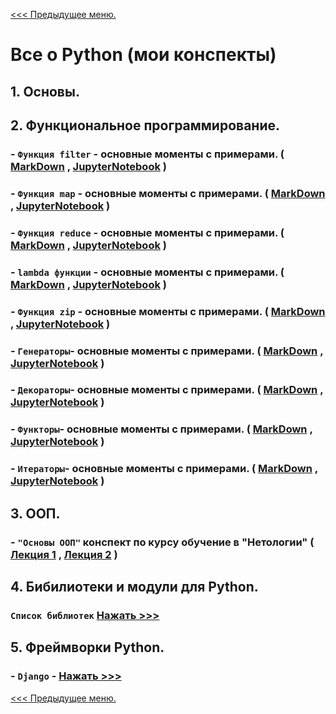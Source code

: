[<<< Предыдущее меню.](..%2Fstudy_materials.md)

# Все о Python (мои конспекты)
## 1. Основы.

## 2. Функциональное программирование.

### - `Функция filter` - основные моменты с примерами.  ( [MarkDown](/study_materials/Python/materials/filter.md) , [JupyterNotebook](/study_materials/Python/materials/filter.ipynb) )

### - `Функция map` - основные моменты с примерами.  ( [MarkDown](/study_materials/Python/materials/map.md) , [JupyterNotebook](/study_materials/Python/materials/map.ipynb) )

### - `Функция reduce` - основные моменты с примерами.  ( [MarkDown](/study_materials/Python/materials/reduce.md) , [JupyterNotebook](/study_materials/Python/materials/reduce.ipynb) )

### - `lambda функции` - основные моменты с примерами.  ( [MarkDown](/study_materials/Python/materials/lambda.md) , [JupyterNotebook](/study_materials/Python/materials/lambda.ipynb) )

### - `Функция zip` - основные моменты с примерами.  ( [MarkDown](/study_materials/Python/materials/zip.md) , [JupyterNotebook](/study_materials/Python/materials/zip.ipynb) )

### - `Генераторы`- основные моменты с примерами.  ( [MarkDown](/study_materials/Python/materials/generators_list_dict_tuple.md) , [JupyterNotebook](/study_materials/Python/materials/generators_list_dict_tuple.ipynb) )

### - `Декораторы`- основные моменты с примерами.  ( [MarkDown](/study_materials/Python/materials/decorators_wraps.md) , [JupyterNotebook](/study_materials/Python/materials/decorators_wraps.ipynb) )

### - `Функторы`- основные моменты с примерами.  ( [MarkDown](/study_materials/Python/materials/functors.md) , [JupyterNotebook](/study_materials/Python/materials/functors.ipynb) )

### - `Итераторы`- основные моменты с примерами.  ( [MarkDown](/study_materials/Python/materials/iterators.md) , [JupyterNotebook](/study_materials/Python/materials/iterators.ipynb) )


## 3. ООП.
### - `"Основы ООП"` конспект по курсу обучение в "Нетологии" ( [Лекция 1](/study_materials/Python/Netology/(OOP)_and_API/OOP_Lesson_1_my_precis.ipynb) , [Лекция 2](/study_materials/Python/Netology/(OOP)_and_API/OOP_Lesson_2_my_precis.ipynb) )


## 4. Бибилиотеки и модули для Python.

### `Список библиотек` [Нажать >>>](/study_materials/Python/Moduls_and_libraries/moduls_and_libraries.md)

## 5. Фреймворки Python.
### - `Django` - [Нажать >>>](/study_materials/Python/Django_Netology/django_materials.md)

[<<< Предыдущее меню.](..%2Fstudy_materials.md)
